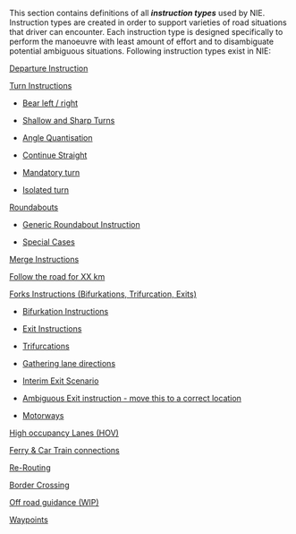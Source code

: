 This section contains definitions of all _**instruction types**_ used by NIE. Instruction types are created in order to support varieties of road situations that driver can encounter. Each instruction type is designed specifically to perform the manoeuvre with least amount of effort and to disambiguate potential ambiguous situations. Following instruction types exist in NIE:

[Departure Instruction](./Departure%20Instruction/Departure_Instruction.md)

[Turn Instructions](https://github.com/tomtom-internal/nie-ux-spec/blob/main/Instructions/Turn%20Instructions/Turn_Instructions.md)

* [Bear left / right](https://tomtom.atlassian.net/wiki/spaces/FlaminGO/pages/157690607/Bear+left+right)

* [Shallow and Sharp Turns](https://github.com/tomtom-internal/nie-ux-spec/blob/main/Instructions/Turn%20Instructions/Shallow%20and%20Sharp%20Turns%20%20/Shallow_and_Sharp_Turns.md)

* [Angle Quantisation](https://github.com/tomtom-internal/nie-ux-spec/blob/main/Instructions/Turn%20Instructions/Angles%20Quantisation%20%20/Angles_Quantisation.md)

* [Continue Straight](https://github.com/tomtom-internal/nie-ux-spec/blob/main/Instructions/Turn%20Instructions/Continue%20Straight%20%5BBMWM%5D%20%20/Continue_Straight%5BBMWM%5D.md)

* [Mandatory turn](https://github.com/tomtom-internal/nie-ux-spec/blob/main/Instructions/Turn%20Instructions/Mandatory%20turn%20%20/Mandatory_turn.md)

* [Isolated turn](https://github.com/tomtom-internal/nie-ux-spec/blob/main/Instructions/Turn%20Instructions/Isolated%20turn%20%20/Isolated_turn.md)

[Roundabouts](https://github.com/tomtom-internal/nie-ux-spec/blob/main/Instructions/Roundabouts/Roundabouts.md)

* [Generic Roundabout Instruction](https://tomtom.atlassian.net/wiki/spaces/FlaminGO/pages/157707520/Generic+Roundabout+Instruction)

* [Special Cases](https://github.com/tomtom-internal/nie-ux-spec/blob/main/Instructions/Roundabouts/Special%20Cases%20%20/Special_Cases.md)

[Merge Instructions](https://github.com/tomtom-internal/nie-ux-spec/blob/main/Instructions/Megre%20Instructions/Merge_Instructions.md)

[Follow the road for XX km](https://github.com/tomtom-internal/nie-ux-spec/blob/main/Instructions/Follow%20the%20road%20for%20XX%20km/Follow_the_road_for_XX_km.md)

[Forks Instructions (Bifurkations, Trifurcation, Exits)](https://github.com/tomtom-internal/nie-ux-spec/blob/main/Instructions/Furcations%20-%20%20Bifurkations%2C%20Trifurcation%2C%20Exits%20%20/Furcations-Bifurkations_Trifurcation_Exits.md)

* [Bifurkation Instructions](https://tomtom.atlassian.net/wiki/spaces/FlaminGO/pages/157680378/Bifurkation+Instructions)

* [Exit Instructions](https://tomtom.atlassian.net/wiki/spaces/FlaminGO/pages/157697837)

* [Trifurcations](https://github.com/tomtom-internal/nie-ux-spec/blob/main/Instructions/Furcations%20-%20%20Bifurkations%2C%20Trifurcation%2C%20Exits%20%20/Trifurcations%20%20/Trifurcations.md)

* [Gathering lane directions](https://github.com/tomtom-internal/nie-ux-spec/blob/main/Instructions/Furcations%20-%20%20Bifurkations%2C%20Trifurcation%2C%20Exits%20%20/Gathering%20lane%20directions%20%20/Gathering_lane_directions.md)

* [Interim Exit Scenario](https://github.com/tomtom-internal/nie-ux-spec/blob/main/Instructions/Furcations%20-%20%20Bifurkations%2C%20Trifurcation%2C%20Exits%20%20/Interim%20Exit%20Scenario%20%20/Interim_Exit_Scenario.md)

* [Ambiguous Exit instruction - move this to a correct location](https://github.com/tomtom-internal/nie-ux-spec/blob/main/Instructions/Furcations%20-%20%20Bifurkations%2C%20Trifurcation%2C%20Exits%20%20/Ambiguous%20Exit%20instruction%20-%20%20move%20this%20to%20a%20correct%20location%20%20/Ambiguous_Exit_instruction_move_this_to_a_correct_location.md)

* [Motorways](https://github.com/tomtom-internal/nie-ux-spec/blob/main/Instructions/Furcations%20-%20%20Bifurkations%2C%20Trifurcation%2C%20Exits%20%20/Motorways%20%20/Motorways.md)

[High occupancy Lanes (HOV)](https://github.com/tomtom-internal/nie-ux-spec/blob/main/Instructions/High%20occupancy%20Lanes%20(HOV)%20%20/High_occupancy_Lanes(HOV).md)

[Ferry &amp; Car Train connections](https://github.com/tomtom-internal/nie-ux-spec/blob/main/Instructions/Ferry%20%26%20Car%20Train%20connections%20%20/Ferry_%26_Car_Train_connections.md)

[Re-Routing](https://github.com/tomtom-internal/nie-ux-spec/blob/main/Instructions/Re-Routing%20%20/Re_Routing.md)

[Border Crossing](https://github.com/tomtom-internal/nie-ux-spec/blob/main/Instructions/Border%20Crossing%20%20/Border_Crossing.md)

[Off road guidance (WIP)](https://github.com/tomtom-internal/nie-ux-spec/blob/main/Instructions/Off%20road%20guidance%20(WIP)%20%20/Off_road_guidance(WIP).md)

[Waypoints](https://github.com/tomtom-internal/nie-ux-spec/blob/main/Instructions/Waypoints%20%20/Waypoints.md)